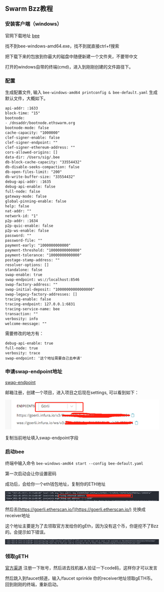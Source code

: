 ## Swarm Bzz教程

### 安装客户端（windows）

官网下载地址 [bee](https://github.com/ethersphere/bee/releases/tag/v0.6.0)

找不到bee-windows-amd64.exe，找不到就直接ctrl+f搜索

把下载下来的包放到你最大的磁盘中随便新建一个文件夹，不要带中文

打开的windows自带的终端(cmd)，进入到刚刚创建的文件路径下。

### 配置
生成配置文件, 输入 ```bee-windows-amd64 printconfig & bee-default.yaml``` 生成默认文件，大概如下。

```
api-addr: :1633
block-time: "15"
bootnode:
- /dnsaddr/bootnode.ethswarm.org
bootnode-mode: false
cache-capacity: "1000000"
clef-signer-enable: false
clef-signer-endpoint: ""
clef-signer-ethereum-address: ""
cors-allowed-origins: []
data-dir: /Users/sig/.bee
db-block-cache-capacity: "33554432"
db-disable-seeks-compaction: false
db-open-files-limit: "200"
db-write-buffer-size: "33554432"
debug-api-addr: :1635
debug-api-enable: false
full-node: false
gateway-mode: false
global-pinning-enable: false
help: false
nat-addr: ""
network-id: "1"
p2p-addr: :1634
p2p-quic-enable: false
p2p-ws-enable: false
password: ""
password-file: ""
payment-early: "1000000000000"
payment-threshold: "10000000000000"
payment-tolerance: "10000000000000"
postage-stamp-address: ""
resolver-options: []
standalone: false
swap-enable: true
swap-endpoint: ws://localhost:8546
swap-factory-address: ""
swap-initial-deposit: "10000000000000000"
swap-legacy-factory-addresses: []
tracing-enable: false
tracing-endpoint: 127.0.0.1:6831
tracing-service-name: bee
transaction: ""
verbosity: info
welcome-message: ""
```

需要修改的地方有：
```
debug-api-enable: true
full-node: true
verbosity: trace
swap-endpoint: '这个地址需要自己去申请'
```

### 申请swap-endpoint地址

[swap-endpoint](https://infura.io/)

邮箱注册，创建一个项目，进入项目之后现在settings, 可以看到如下：

![bzz](../assets/imgs/bzz.png)

复制当前地址填入swap-endpoint字段

### 启动bee
终端中输入命令 ``` bee-windows-amd64 start --config bee-default.yaml ```

第一次启动会让你设置密码

成功后，会给你一个eth钱包地址，复制你的ETH地址

![bzz_eth_address](../assets/imgs/bzz_eth_address.png)

然后去[https://goerli.etherscan.io/](https://goerli.etherscan.io/) 兑换成receiver地址

这个地址主要是为了去领取官方发给你的gEth，因为没有这个币，你是挖不了Bzz的。会提示如下错误。

![bzz_error](../assets/imgs/bzz_error.png)

### 领取gETH

[官方渠道](https://discord.com/invite/kfKvmZfVfe) 注册一下账号，然后进去找机器人验证一下code码，这样你才可以发言

然后跳入到faucet频道，输入/faucet sprinkle 你的receiver地址领取gETH币。回到刚刚的终端，重新启动。
